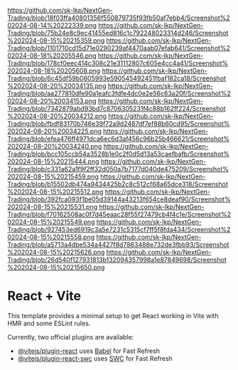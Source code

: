https://github.com/sk-lkp/NextGen-Trading/blob/18f03ffa40801356f550879735f93fb50af7ebb4/Screenshot%202024-08-14%20222339.png
https://github.com/sk-lkp/NextGen-Trading/blob/75b24e8c9ec41455ed816c1c792248023314d246/Screenshot%202024-08-15%20215359.png
https://github.com/sk-lkp/NextGen-Trading/blob/1101710cd15d71e0290239af4470aab07efab641/Screenshot%202024-08-18%20205546.png
https://github.com/sk-lkp/NextGen-Trading/blob/178cf0eec414c308c21e31112807c605e4cc4a41/Screenshot%202024-08-18%20205608.png
https://github.com/sk-lkp/NextGen-Trading/blob/6c45df59b0605993e590545492451fbaf182ca18/Screenshot%202024-08-20%20034135.png
https://github.com/sk-lkp/NextGen-Trading/blob/aa277810dfe90a1eafc3fdfe4dc0e2e56c63a20f/Screenshot%202024-08-20%20034153.png
https://github.com/sk-lkp/NextGen-Trading/blob/7342879abd93bd7c8706305231f4c88b162ff224/Screenshot%202024-08-20%20034212.png
https://github.com/sk-lkp/NextGen-Trading/blob/fbdf83170b746e39f72a9d2487df7ef88b60cd95/Screenshot%202024-08-20%20034225.png
https://github.com/sk-lkp/NextGen-Trading/blob/efea476ff4971dca6ec6d3af456c96b25b466621/Screenshot%202024-08-20%20034240.png
https://github.com/sk-lkp/NextGen-Trading/blob/bcc105ccb54a3528b1e0c2f0d5d13a53caefbafb/Screenshot%202024-08-15%20215444.png
https://github.com/sk-lkp/NextGen-Trading/blob/c331a62a1f9f2ff32d050a7b7177d040de475209/Screenshot%202024-08-15%20215459.png
https://github.com/sk-lkp/NextGen-Trading/blob/b15502db474a9434425b2c8c512cf68a65dce318/Screenshot%202024-08-15%20215512.png
https://github.com/sk-lkp/NextGen-Trading/blob/392fca093f1be05d39144a43213f654ce8deaf90/Screenshot%202024-08-15%20215531.png
https://github.com/sk-lkp/NextGen-Trading/blob/f70162508ac0f7d45eaac28f55f27479cb4f4c1e/Screenshot%202024-08-15%20215549.png
https://github.com/sk-lkp/NextGen-Trading/blob/927453ed6919c3a5e7231c5315cf7ff5f8fda434/Screenshot%202024-08-15%20215558.png
https://github.com/sk-lkp/NextGen-Trading/blob/a5713a4dbe534a4427f8d7863488e732de3fbb93/Screenshot%202024-08-15%20215626.png
https://github.com/sk-lkp/NextGen-Trading/blob/26d540f127931813b132094357998a1e87849698/Screenshot%202024-08-15%20215650.png


# React + Vite

This template provides a minimal setup to get React working in Vite with HMR and some ESLint rules.

Currently, two official plugins are available:

- [@vitejs/plugin-react](https://github.com/vitejs/vite-plugin-react/blob/main/packages/plugin-react/README.md) uses [Babel](https://babeljs.io/) for Fast Refresh
- [@vitejs/plugin-react-swc](https://github.com/vitejs/vite-plugin-react-swc) uses [SWC](https://swc.rs/) for Fast Refresh
